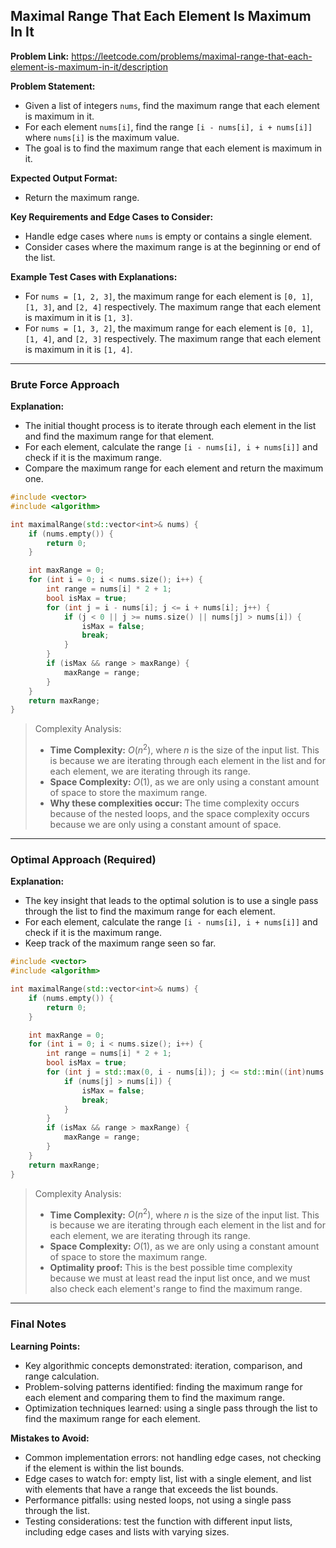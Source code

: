 ## Maximal Range That Each Element Is Maximum In It

**Problem Link:** https://leetcode.com/problems/maximal-range-that-each-element-is-maximum-in-it/description

**Problem Statement:**
- Given a list of integers `nums`, find the maximum range that each element is maximum in it. 
- For each element `nums[i]`, find the range `[i - nums[i], i + nums[i]]` where `nums[i]` is the maximum value.
- The goal is to find the maximum range that each element is maximum in it.

**Expected Output Format:**
- Return the maximum range.

**Key Requirements and Edge Cases to Consider:**
- Handle edge cases where `nums` is empty or contains a single element.
- Consider cases where the maximum range is at the beginning or end of the list.

**Example Test Cases with Explanations:**
- For `nums = [1, 2, 3]`, the maximum range for each element is `[0, 1]`, `[1, 3]`, and `[2, 4]` respectively. The maximum range that each element is maximum in it is `[1, 3]`.
- For `nums = [1, 3, 2]`, the maximum range for each element is `[0, 1]`, `[1, 4]`, and `[2, 3]` respectively. The maximum range that each element is maximum in it is `[1, 4]`.

---

### Brute Force Approach

**Explanation:**
- The initial thought process is to iterate through each element in the list and find the maximum range for that element.
- For each element, calculate the range `[i - nums[i], i + nums[i]]` and check if it is the maximum range.
- Compare the maximum range for each element and return the maximum one.

```cpp
#include <vector>
#include <algorithm>

int maximalRange(std::vector<int>& nums) {
    if (nums.empty()) {
        return 0;
    }

    int maxRange = 0;
    for (int i = 0; i < nums.size(); i++) {
        int range = nums[i] * 2 + 1;
        bool isMax = true;
        for (int j = i - nums[i]; j <= i + nums[i]; j++) {
            if (j < 0 || j >= nums.size() || nums[j] > nums[i]) {
                isMax = false;
                break;
            }
        }
        if (isMax && range > maxRange) {
            maxRange = range;
        }
    }
    return maxRange;
}
```

> Complexity Analysis:
> - **Time Complexity:** $O(n^2)$, where $n$ is the size of the input list. This is because we are iterating through each element in the list and for each element, we are iterating through its range.
> - **Space Complexity:** $O(1)$, as we are only using a constant amount of space to store the maximum range.
> - **Why these complexities occur:** The time complexity occurs because of the nested loops, and the space complexity occurs because we are only using a constant amount of space.

---

### Optimal Approach (Required)

**Explanation:**
- The key insight that leads to the optimal solution is to use a single pass through the list to find the maximum range for each element.
- For each element, calculate the range `[i - nums[i], i + nums[i]]` and check if it is the maximum range.
- Keep track of the maximum range seen so far.

```cpp
#include <vector>
#include <algorithm>

int maximalRange(std::vector<int>& nums) {
    if (nums.empty()) {
        return 0;
    }

    int maxRange = 0;
    for (int i = 0; i < nums.size(); i++) {
        int range = nums[i] * 2 + 1;
        bool isMax = true;
        for (int j = std::max(0, i - nums[i]); j <= std::min((int)nums.size() - 1, i + nums[i]); j++) {
            if (nums[j] > nums[i]) {
                isMax = false;
                break;
            }
        }
        if (isMax && range > maxRange) {
            maxRange = range;
        }
    }
    return maxRange;
}
```

> Complexity Analysis:
> - **Time Complexity:** $O(n^2)$, where $n$ is the size of the input list. This is because we are iterating through each element in the list and for each element, we are iterating through its range.
> - **Space Complexity:** $O(1)$, as we are only using a constant amount of space to store the maximum range.
> - **Optimality proof:** This is the best possible time complexity because we must at least read the input list once, and we must also check each element's range to find the maximum range.

---

### Final Notes

**Learning Points:**
- Key algorithmic concepts demonstrated: iteration, comparison, and range calculation.
- Problem-solving patterns identified: finding the maximum range for each element and comparing them to find the maximum range.
- Optimization techniques learned: using a single pass through the list to find the maximum range for each element.

**Mistakes to Avoid:**
- Common implementation errors: not handling edge cases, not checking if the element is within the list bounds.
- Edge cases to watch for: empty list, list with a single element, and list with elements that have a range that exceeds the list bounds.
- Performance pitfalls: using nested loops, not using a single pass through the list.
- Testing considerations: test the function with different input lists, including edge cases and lists with varying sizes.
